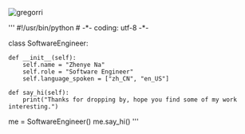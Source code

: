 <p align="left"> <img src="https://komarev.com/ghpvc/?username=gregorri&label=Profile%20views&color=0e75b6&style=flat" alt="gregorri" /> </p>
'''
#!/usr/bin/python
# -*- coding: utf-8 -*-


class SoftwareEngineer:

    def __init__(self):
        self.name = "Zhenye Na"
        self.role = "Software Engineer"
        self.language_spoken = ["zh_CN", "en_US"]

    def say_hi(self):
        print("Thanks for dropping by, hope you find some of my work interesting.")


me = SoftwareEngineer()
me.say_hi()
'''
